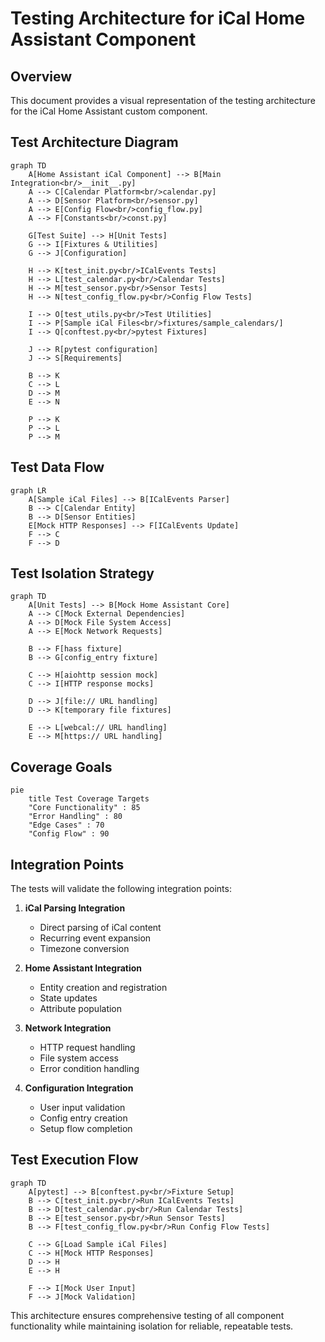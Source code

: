 # Testing Architecture for iCal Home Assistant Component

## Overview
This document provides a visual representation of the testing architecture for the iCal Home Assistant custom component.

## Test Architecture Diagram

```mermaid
graph TD
    A[Home Assistant iCal Component] --> B[Main Integration<br/>__init__.py]
    A --> C[Calendar Platform<br/>calendar.py]
    A --> D[Sensor Platform<br/>sensor.py]
    A --> E[Config Flow<br/>config_flow.py]
    A --> F[Constants<br/>const.py]
    
    G[Test Suite] --> H[Unit Tests]
    G --> I[Fixtures & Utilities]
    G --> J[Configuration]
    
    H --> K[test_init.py<br/>ICalEvents Tests]
    H --> L[test_calendar.py<br/>Calendar Tests]
    H --> M[test_sensor.py<br/>Sensor Tests]
    H --> N[test_config_flow.py<br/>Config Flow Tests]
    
    I --> O[test_utils.py<br/>Test Utilities]
    I --> P[Sample iCal Files<br/>fixtures/sample_calendars/]
    I --> Q[conftest.py<br/>pytest Fixtures]
    
    J --> R[pytest configuration]
    J --> S[Requirements]
    
    B --> K
    C --> L
    D --> M
    E --> N
    
    P --> K
    P --> L
    P --> M
```

## Test Data Flow

```mermaid
graph LR
    A[Sample iCal Files] --> B[ICalEvents Parser]
    B --> C[Calendar Entity]
    B --> D[Sensor Entities]
    E[Mock HTTP Responses] --> F[ICalEvents Update]
    F --> C
    F --> D
```

## Test Isolation Strategy

```mermaid
graph TD
    A[Unit Tests] --> B[Mock Home Assistant Core]
    A --> C[Mock External Dependencies]
    A --> D[Mock File System Access]
    A --> E[Mock Network Requests]
    
    B --> F[hass fixture]
    B --> G[config_entry fixture]
    
    C --> H[aiohttp session mock]
    C --> I[HTTP response mocks]
    
    D --> J[file:// URL handling]
    D --> K[temporary file fixtures]
    
    E --> L[webcal:// URL handling]
    E --> M[https:// URL handling]
```

## Coverage Goals

```mermaid
pie
    title Test Coverage Targets
    "Core Functionality" : 85
    "Error Handling" : 80
    "Edge Cases" : 70
    "Config Flow" : 90
```

## Integration Points

The tests will validate the following integration points:

1. **iCal Parsing Integration**
   - Direct parsing of iCal content
   - Recurring event expansion
   - Timezone conversion

2. **Home Assistant Integration**
   - Entity creation and registration
   - State updates
   - Attribute population

3. **Network Integration**
   - HTTP request handling
   - File system access
   - Error condition handling

4. **Configuration Integration**
   - User input validation
   - Config entry creation
   - Setup flow completion

## Test Execution Flow

```mermaid
graph TD
    A[pytest] --> B[conftest.py<br/>Fixture Setup]
    B --> C[test_init.py<br/>Run ICalEvents Tests]
    B --> D[test_calendar.py<br/>Run Calendar Tests]
    B --> E[test_sensor.py<br/>Run Sensor Tests]
    B --> F[test_config_flow.py<br/>Run Config Flow Tests]
    
    C --> G[Load Sample iCal Files]
    C --> H[Mock HTTP Responses]
    D --> H
    E --> H
    
    F --> I[Mock User Input]
    F --> J[Mock Validation]
```

This architecture ensures comprehensive testing of all component functionality while maintaining isolation for reliable, repeatable tests.
